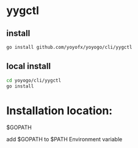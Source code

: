 # yygctl 
## install
```bash
go install github.com/yoyofx/yoyogo/cli/yygctl
```

## local install
```bash
cd yoyogo/cli/yygctl
go install
```

# Installation location:
$GOPATH

add $GOPATH to $PATH Environment variable